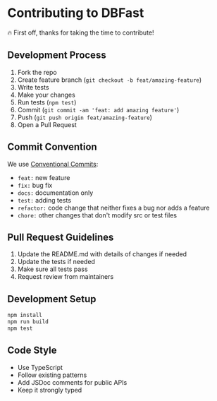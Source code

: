 # Contributing to DBFast

🔥 First off, thanks for taking the time to contribute!

## Development Process

1. Fork the repo
2. Create feature branch (`git checkout -b feat/amazing-feature`)
3. Write tests
4. Make your changes
5. Run tests (`npm test`)
6. Commit (`git commit -am 'feat: add amazing feature'`)
7. Push (`git push origin feat/amazing-feature`)
8. Open a Pull Request

## Commit Convention

We use [Conventional Commits](https://www.conventionalcommits.org/):

- `feat:` new feature
- `fix:` bug fix
- `docs:` documentation only
- `test:` adding tests
- `refactor:` code change that neither fixes a bug nor adds a feature
- `chore:` other changes that don't modify src or test files

## Pull Request Guidelines

1. Update the README.md with details of changes if needed
2. Update the tests if needed
3. Make sure all tests pass
4. Request review from maintainers

## Development Setup
```bash
npm install
npm run build
npm test
```

## Code Style

- Use TypeScript
- Follow existing patterns
- Add JSDoc comments for public APIs
- Keep it strongly typed